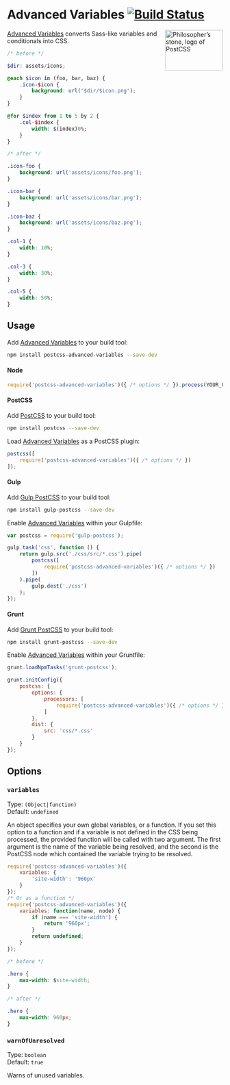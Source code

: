 # Advanced Variables [![Build Status][ci-img]][ci]

<img align="right" width="135" height="95" src="http://postcss.github.io/postcss/logo-leftp.png" title="Philosopher’s stone, logo of PostCSS">

[Advanced Variables] converts Sass-like variables and conditionals into CSS.

```scss
/* before */

$dir: assets/icons;

@each $icon in (foo, bar, baz) {
	.icon-$icon {
		background: url('$dir/$icon.png');
	}
}

@for $index from 1 to 5 by 2 {
	.col-$index {
		width: $(index)0%;
	}
}

/* after */

.icon-foo {
	background: url('assets/icons/foo.png');
}

.icon-bar {
	background: url('assets/icons/bar.png');
}

.icon-baz {
	background: url('assets/icons/baz.png');
}

.col-1 {
	width: 10%;
}

.col-3 {
	width: 30%;
}

.col-5 {
	width: 50%;
}
```

## Usage

Add [Advanced Variables] to your build tool:

```bash
npm install postcss-advanced-variables --save-dev
```

#### Node

```js
require('postcss-advanced-variables')({ /* options */ }).process(YOUR_CSS);
```

#### PostCSS

Add [PostCSS] to your build tool:

```bash
npm install postcss --save-dev
```

Load [Advanced Variables] as a PostCSS plugin:

```js
postcss([
    require('postcss-advanced-variables')({ /* options */ })
]);
```

#### Gulp

Add [Gulp PostCSS] to your build tool:

```bash
npm install gulp-postcss --save-dev
```

Enable [Advanced Variables] within your Gulpfile:

```js
var postcss = require('gulp-postcss');

gulp.task('css', function () {
    return gulp.src('./css/src/*.css').pipe(
        postcss([
            require('postcss-advanced-variables')({ /* options */ })
        ])
    ).pipe(
        gulp.dest('./css')
    );
});
```

#### Grunt

Add [Grunt PostCSS] to your build tool:

```bash
npm install grunt-postcss --save-dev
```

Enable [Advanced Variables] within your Gruntfile:

```js
grunt.loadNpmTasks('grunt-postcss');

grunt.initConfig({
    postcss: {
        options: {
            processors: [
                require('postcss-advanced-variables')({ /* options */ })
            ]
        },
        dist: {
            src: 'css/*.css'
        }
    }
});
```

## Options

### `variables`

Type: `(Object|function)`  
Default: `undefined`

An object specifies your own global variables, or a function. If you set this option to a function and if a variable is not defined in the CSS being processed, the provided function will be called with two argument. The first argument is the name of the variable being resolved, and the second is the PostCSS node which contained the variable trying to be resolved.

```js
require('postcss-advanced-variables')({
	variables: {
		'site-width': '960px'
	}
});
/* Or as a function */
require('postcss-advanced-variables')({
	variables: function(name, node) {
        if (name === 'site-width') {
            return '960px';
        }
        return undefined;
    }
});
```

```css
/* before */

.hero {
	max-width: $site-width;
}

/* after */

.hero {
	max-width: 960px;
}
```

### `warnOfUnresolved`
Type: `boolean`  
Default: `true`

Warns of unused variables.


[ci]: https://travis-ci.org/jonathantneal/postcss-advanced-variables
[ci-img]: https://travis-ci.org/jonathantneal/postcss-advanced-variables.svg
[Gulp PostCSS]: https://github.com/postcss/gulp-postcss
[Grunt PostCSS]: https://github.com/nDmitry/grunt-postcss
[PostCSS]: https://github.com/postcss/postcss
[Advanced Variables]: https://github.com/jonathantneal/postcss-advanced-variables
